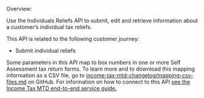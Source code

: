 Overview:

Use the Individuals Reliefs API to submit, edit and retrieve information about a customer’s individual tax reliefs.

This API is related to the following customer journey:

* Submit individual reliefs

Some parameters in this API map to box numbers in one or more Self Assessment tax return forms. 
To learn more and to download this mapping information as a CSV file, go to 
[income-tax-mtd-changelog/mapping-csv-files.md](https://github.com/hmrc/income-tax-mtd-changelog/blob/main/mapping/mapping-csv-files.md) on GitHub. 
For information on how to connect to this API [see the Income Tax MTD end-to-end service guide.](https://developer.service.hmrc.gov.uk/guides/income-tax-mtd-end-to-end-service-guide/)